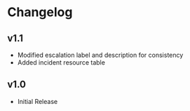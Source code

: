 # Changelog

## v1.1

- Modified escalation label and description for consistency
- Added incident resource table

## v1.0

- Initial Release
